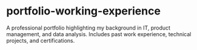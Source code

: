 # portfolio-working-experience
A professional portfolio highlighting my background in IT, product management, and data analysis. Includes past work experience, technical projects, and certifications.
